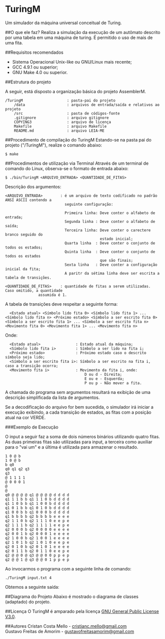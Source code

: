 # TuringM
Um simulador da máquina universal conceitual de Turing.

##O que ele faz?
Realiza a simulação da execução de um autômato descrito por uma tabela em uma máquina de turing.
É permitido o uso de mais de uma fita.

##Requisitos recomendados
* Sistema Operacional Unix-like ou GNU/Linux mais recente;
* GCC 4.9.1 ou superior;
* GNU Make 4.0 ou superior.

##Estrutura do projeto

A seguir, está disposto a organização básica do projeto AssemblerM.

	/TuringM					: pasta-pai do projeto	
		/data					: arquivos de entrada/saída e relativos ao projeto
		/src					: pasta de códigos-fonte
		.gitignore				: arquivo gitignore
		COPYING3				: arquivo de licença
		Makefile				: arquivo Makefile
		README.md				: arquivo LEIA-ME

##Procedimento de compilação do TuringM
Estando-se na pasta pai do projeto ("/TuringM"), realize o comando abaixo:

	$ make

##Procedimentos de utilização via Terminal
Através de um terminal de comando do Linux, observa-se o formato de entrada abaixo:

	$ ./bin/TuringM <ARQUIVO_ENTRADA> <QUANTIDADE_DE_FITAS>
	
Descrição dos argumentos: 

	<ARQUIVO_ENTRADA>        : é um arquivo de texto codificado no padrão ANSI ASCII contendo a
		                       seguinte configuração:
		                       
		                       Primeira linha: Deve conter o alfabeto de entrada;
		                       Segunda linha : Deve conter o alfabeto de saída;
		                       Terceira linha: Deve conter o carectere branco seguido do
		                                       estado inicial;
		                       Quarta linha  : Deve conter o conjunto de todos os estados;
		                       Quinta linha  : Deve conter o conjunto de todos os estados
		                                       que são finais;
		                       Sexta linha   : Deve conter a configuração inicial da fita;
		                       A paritr da sétima linha deve ser escrita a tabela de transições.
		                       
	<QUANTIDADE_DE_FITAS>    : quantidade de fitas a serem utilizadas. Caso omitido, a quantidade
				   assumida é 1.

A tabela de transições deve respeitar a seguinte forma:
```
  <Estado atual> <Símbolo lido fita 0> <Símbolo lido fita 1> ... <Símbolo lido fita n> <Próximo estado> <Símbolo a ser escrito fita 0> <Símbolo a ser escrito fita 1> ... <Símbolo a ser escrito fita n> <Movimento fita 0> <Movimento fita 1> ... <Movimento fita n> 
```

Onde:

```
  <Estado atual>                : Estado atual da máquina;
  <Símbolo lido fita i>         : Símbolo a ser lido na fita i;
  <Próximo estado>              : Próximo estado caso o descrito símbolo seja lido;
  <Símbolo a ser escrito fita i>: Símbolo a ser escrito na fita i, caso a transição ocorra;
  <Movimento fita i>            : Movimento da fita i, onde:
                                    D ou d - Direita;
                                    E ou e - Esquerda;
                                    P ou p - Não mover a fita.
```

A chamada do programa sem argumentos resultará na exibição de uma descrição simplificada da lista de argumentos.
                               
Se a decodificação do arquivo for bem sucedida, o simulador irá iniciar a execução exibindo, a cada transição
de estados, as fitas com a posição atual na cor VERDE.

###Exemplo de Execução

O input a seguir faz a soma de dois números binários utilizando quatro fitas.
As duas primeiras fitas são utilizadas para input, a terceira como auxiliar para o "vai um" e a última é utilizada para armazenar o resultado.

```
1 0 @ b
1 0 @ b
b q0
q0 q1 q2 q3
q3
@ 1 1 1 1
@ 0 0 0 1
@
@
q0 @ @ @ @ q1 @ @ @ @ d d d d
q1 1 1 b b q1 1 1 0 b d d d d
q1 1 0 b b q1 1 0 0 b d d d d
q1 0 1 b b q1 0 1 0 b d d d d
q1 0 0 b b q1 0 0 0 b d d d d
q1 b b b b q2 b b b b e e e e
q2 1 1 0 b q2 1 1 1 0 e e p e
q2 1 1 1 b q2 1 1 1 1 e e p e
q2 0 0 0 b q2 0 0 0 0 e e e e
q2 0 0 1 b q2 0 0 0 1 e e e e
q2 1 0 0 b q2 1 0 0 1 e e e e
q2 1 0 1 b q2 1 0 1 0 e e p e
q2 0 1 0 b q2 0 1 0 1 e e e e
q2 0 1 1 b q2 0 1 1 0 e e p e
q2 @ @ 0 @ q3 @ @ 0 0 p p e p
q2 @ @ 1 @ q3 @ @ 0 1 p p e p
```

Ao invocarmos o programa com a seguinte linha de comando:

```
./TuringM input.txt 4
```

Obtemos a seguinte saída:

[SAIDA]:https://github.com/cgcannismajoris/TuringM/blob/alternative/README_IMAGES/exemplo_de_saida.png "Exemplo de Saída"

##Diagrama do Projeto
Abaixo é mostrado o diagrama de classes (adaptado) do projeto.

[Diagrama]:https://github.com/cgcannismajoris/TuringM/blob/alternative/README_IMAGES/Diagrama%20-%20TuringM%20-%20N%20Fitas.png "Diagrama"

##Licença
O TuringM é amparado pela licença [GNU General Public License V3.0](https://www.gnu.org/licenses/gpl.txt).

##Autores
Cristan Costa Mello - cristianc.mello@gmail.com<br/>
Gustavo Freitas de Amorim - gustavofreitasamorim@gmail.com
